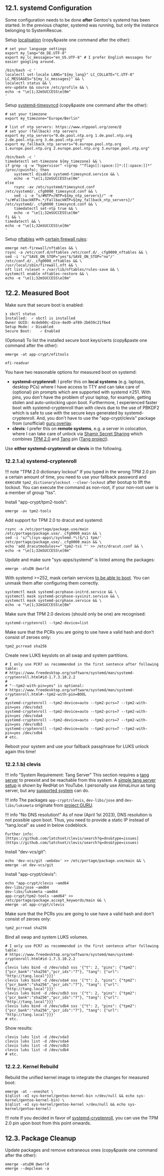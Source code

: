 ## 12.1. systemd Configuration

Some configuration needs to be done **after** Gentoo's systemd has been started. In the previous chapter, systemd was running, but only the instance belonging to SystemRescue.

Setup [localisation](https://wiki.gentoo.org/wiki/Systemd#Locale) (copy&paste one command after the other):

``` { .shell .no-copy }
# set your language settings
export my_lang="de_DE.UTF-8"
export my_lc_messages="en_US.UTF-8" # I prefer English messages for easier googling around.

/bin/bash -c '
localectl set-locale LANG="${my_lang}" LC_COLLATE="C.UTF-8" LC_MESSAGES="${my_lc_messages}" && \
localectl status && \
env-update && source /etc/profile && \
echo -e "\e[1;32mSUCCESS\e[0m"
'
```

Setup [systemd-timesyncd](https://wiki.archlinux.org/title/systemd-timesyncd) (copy&paste one command after the other):

``` { .shell hl_lines="15" .no-copy }
# set your timezone
export my_timezone="Europe/Berlin"

# list of ntp servers: https://www.ntppool.org/zone/@
# set your (fallback) ntp servers
export my_ntp_servers="0.de.pool.ntp.org 1.de.pool.ntp.org 2.de.pool.ntp.org 3.de.pool.ntp.org"
export my_fallback_ntp_servers="0.europe.pool.ntp.org 1.europe.pool.ntp.org 2.europe.pool.ntp.org 3.europe.pool.ntp.org"

/bin/bash -c '
timedatectl set-timezone ${my_timezone} && \
if grep -q -w "hypervisor" <(grep "^flags[[:space:]]*:[[:space:]]*" /proc/cpuinfo); then
    systemctl disable systemd-timesyncd.service && \
    echo -e "\e[1;32mSUCCESS\e[0m"
else
    rsync -av /etc/systemd/timesyncd.conf /etc/systemd/._cfg0000_timesyncd.conf && \
    sed -i -e "s/#NTP=/NTP=${my_ntp_servers}/" -e "s/#FallbackNTP=.*/FallbackNTP=${my_fallback_ntp_servers}/" /etc/systemd/._cfg0000_timesyncd.conf && \
    timedatectl set-ntp true && \
    echo -e "\e[1;32mSUCCESS\e[0m"
fi && \
timedatectl && \
echo -e "\e[1;32mSUCCESS\e[0m"
'
```

Setup [nftables](https://wiki.gentoo.org/wiki/Nftables) with [certain firewall rules](https://github.com/duxsco/gentoo-installation/blob/main/bin/firewall.nft):

```shell hl_lines="2"
emerge net-firewall/nftables && \
rsync -a /etc/conf.d/nftables /etc/conf.d/._cfg0000_nftables && \
sed -i 's/^SAVE_ON_STOP="yes"$/SAVE_ON_STOP="no"/' /etc/conf.d/._cfg0000_nftables && \
/usr/local/sbin/firewall.nft && \
nft list ruleset > /var/lib/nftables/rules-save && \
systemctl enable nftables-restore && \
echo -e "\e[1;32mSUCCESS\e[0m"
```

## 12.2. Measured Boot

Make sure that secure boot is enabled:

``` { .shell .no-copy }
❯ sbctl status
Installed:	✓ sbctl is installed
Owner GUID:	4cdeb60c-d2ce-4ed9-af89-2b659c21f6e4
Setup Mode:	✓ Disabled
Secure Boot:	✓ Enabled
```

(Optional) To list the installed secure boot keys/certs (copy&paste one command after the other):

``` { .shell .no-copy }
emerge -at app-crypt/efitools

efi-readvar
```

You have two reasonable options for measured boot on systemd:

- **systemd-cryptenroll**: I prefer this on **local systems** (e.g. laptops, desktop PCs) where I have access to TTY and can take care of (optional) pin prompts which are supported with systemd ≥251. With pins, you don't have the problem of your laptop, for example, getting stolen and auto-unlocking upon boot. Furthermore, I experienced faster boot with systemd-cryptenroll than with clevis due to the use of PBKDF2 which is safe to use with the secure keys generated by systemd-cryptenroll. And, you don't have to use the "app-crypt/clevis" package from (unofficial) [guru overlay](https://wiki.gentoo.org/wiki/Project:GURU).
- **clevis**: I prefer this on **remote systems**, e.g. a server in colocation, where I can take care of unlock via [Shamir Secret Sharing](https://github.com/latchset/clevis#pin-shamir-secret-sharing) which combines [TPM 2.0](https://github.com/latchset/clevis#pin-tpm2) and [Tang](https://github.com/latchset/clevis#pin-tang) pin ([Tang project](https://github.com/latchset/tang)).

Use **either systemd-cryptenroll or clevis** in the following.

### 12.2.1.a) systemd-cryptenroll

!!! note "TPM 2.0 dictionary lockout"
    If you typed in the wrong TPM 2.0 pin a certain amount of time, you need to use your fallback password and execute `tpm2_dictionarylockout --clear-lockout` after bootup to lift the lockout. You can execute the command as non-root, if your non-root user is a member of group "tss".

Install "app-crypt/tpm2-tools":

```shell
emerge -av tpm2-tools
```

Add support for TPM 2.0 to dracut and systemd:

```shell hl_lines="1"
rsync -a /etc/portage/package.use/main /etc/portage/package.use/._cfg0000_main && \
sed -i 's/^\(sys-apps\/systemd.*\)$/\1 tpm/' /etc/portage/package.use/._cfg0000_main && \
echo 'add_dracutmodules+=" tpm2-tss "' >> /etc/dracut.conf && \
echo -e "\e[1;32mSUCCESS\e[0m"
```

Update and make sure "sys-apps/systemd" is listed among the packages:

```shell
emerge -atuDN @world
```

With systemd >=252, mask certain services [to be able to boot](https://bugs.gentoo.org/879229). You can unmask them after configuring them correctly.

```shell
systemctl mask systemd-pcrphase-initrd.service && \
systemctl mask systemd-pcrphase-sysinit.service && \
systemctl mask systemd-pcrphase.service && \
echo -e "\e[1;32mSUCCESS\e[0m"
```

Make sure that TPM 2.0 devices (should only be one) are recognised:

```shell
systemd-cryptenroll --tpm2-device=list
```

Make sure that the PCRs you are going to use have a valid hash and don't consist of zeroes only:

```shell
tpm2_pcrread sha256
```

Create new LUKS keyslots on all swap and system partitions.

```shell
# I only use PCR7 as recommended in the first sentence after following table:
# https://www.freedesktop.org/software/systemd/man/systemd-cryptenroll.html#id-1.7.3.10.2.2
#
# "--tpm2-with-pin=yes" is optional:
# https://www.freedesktop.org/software/systemd/man/systemd-cryptenroll.html#--tpm2-with-pin=BOOL
#
systemd-cryptenroll --tpm2-device=auto --tpm2-pcrs=7 --tpm2-with-pin=yes /dev/sda3
systemd-cryptenroll --tpm2-device=auto --tpm2-pcrs=7 --tpm2-with-pin=yes /dev/sda4
systemd-cryptenroll --tpm2-device=auto --tpm2-pcrs=7 --tpm2-with-pin=yes /dev/sdb3
systemd-cryptenroll --tpm2-device=auto --tpm2-pcrs=7 --tpm2-with-pin=yes /dev/sdb4
# etc.
```

Reboot your system and use your fallback passphrase for LUKS unlock again this time!

### 12.2.1.b) clevis

!!! info "System Requirement: Tang Server"
    This section requires a [tang server](https://github.com/latchset/tang) to preexist and be reachable from this system. A [simple tang server setup](https://www.youtube.com/watch?v=y_9_iWNUBug) is shown by RedHat on YouTube. I personally use AlmaLinux as tang server, but any [supported system](https://github.com/latchset/tang#getting-started) can do.

!!! info
    The packages `app-crypt/clevis`, `dev-libs/jose` and `dev-libs/luksmeta` originate from [project GURU](https://wiki.gentoo.org/wiki/Project:GURU).

!!! info "No DNS resolution!"
    As of now (April 1st 2023), DNS resolution is not possible upon boot. Thus, you need to provide a static IP instead of "tang.local" as used in below codeblock.

    Further info:
    [https://github.com/latchset/clevis/search?q=dns&type=issues](https://github.com/latchset/clevis/search?q=dns&type=issues)

Install "dev-vcs/git":

```shell
echo 'dev-vcs/git -webdav' >> /etc/portage/package.use/main && \
emerge -at dev-vcs/git
```

Install "app-crypt/clevis":

```shell
echo "app-crypt/clevis ~amd64
dev-libs/jose ~amd64
dev-libs/luksmeta ~amd64
app-crypt/tpm2-tools ~amd64" >> /etc/portage/package.accept_keywords/main && \
emerge -at app-crypt/clevis
```

Make sure that the PCRs you are going to use have a valid hash and don't consist of zeroes only:

```shell
tpm2_pcrread sha256
```

Bind all swap and system LUKS volumes.

```shell
# I only use PCR7 as recommended in the first sentence after following table:
# https://www.freedesktop.org/software/systemd/man/systemd-cryptenroll.html#id-1.7.3.10.2.2
#
clevis luks bind -d /dev/sda3 sss '{"t": 2, "pins": {"tpm2": {"pcr_bank":"sha256","pcr_ids":"7"}, "tang": {"url": "http://tang.local"}}}'
clevis luks bind -d /dev/sda4 sss '{"t": 2, "pins": {"tpm2": {"pcr_bank":"sha256","pcr_ids":"7"}, "tang": {"url": "http://tang.local"}}}'
clevis luks bind -d /dev/sdb3 sss '{"t": 2, "pins": {"tpm2": {"pcr_bank":"sha256","pcr_ids":"7"}, "tang": {"url": "http://tang.local"}}}'
clevis luks bind -d /dev/sdb4 sss '{"t": 2, "pins": {"tpm2": {"pcr_bank":"sha256","pcr_ids":"7"}, "tang": {"url": "http://tang.local"}}}'
# etc.
```

Show results:

```shell
clevis luks list -d /dev/sda3
clevis luks list -d /dev/sda4
clevis luks list -d /dev/sdb3
clevis luks list -d /dev/sdb4
# etc.
```

### 12.2.2. Kernel Rebuild

Rebuild the unified kernel image to integrate the changes for measured boot:

```shell
emerge -at --oneshot \
$(qlist -eI sys-kernel/gentoo-kernel-bin >/dev/null && echo sys-kernel/gentoo-kernel-bin) \
$(qlist -eI sys-kernel/gentoo-kernel >/dev/null && echo sys-kernel/gentoo-kernel)
```

!!! note
    If you decided in favor of [systemd-cryptenroll](#1221a-systemd-cryptenroll), you can use the TPM 2.0 pin upon boot from this point onwards.

## 12.3. Package Cleanup

Update packages and remove extraneous ones (copy&paste one command after the other):

``` { .shell .no-copy }
emerge -atuDN @world
emerge --depclean -a
```
